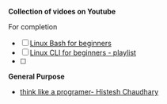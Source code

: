 
**Collection of vidoes on Youtube**

For completion 
* [ ] [Linux Bash for beginners](https://www.youtube.com/watch?v=oxuRxtrO2Ag)
* [ ] [Linux CLI for beginners - playlist](https://www.youtube.com/watch?v=YHFzr-akOas&list=PLS1QulWo1RIb9WVQGJ_vh-RQusbZgO_As)
* [ ] 


**General Purpose**
* [think like a programer- Histesh Chaudhary](https://www.youtube.com/watch?v=5yJ38OWKcU0)
